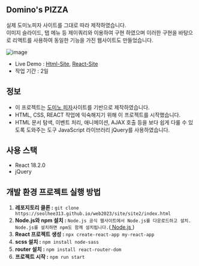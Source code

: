 ## Domino's PIZZA

실제 도미노피자 사이트를 그대로 따라 제작하였습니다.<Br>
이미지 슬라이드, 탭 메뉴 등 제이쿼리와 이용하여 구현 하였으며 이러한 구현을 바탕으로 리액트를 사용하여 동일한 기능을 가진 웹사이트도 만들었습니다.

![image](https://github.com/seolhee313/domino_site/assets/125417882/08cc520c-efb0-43b4-9503-b742408a9690)

- Live Demo : [Html-Site](https://seolhee313.github.io/web2023/site/site2/index.html),
  [React-Site](https://sitedomino-react01.netlify.app/)
- 작업 기간 : 2일

## 정보

- 이 프로젝트는 [도미노 피자](https://web.dominos.co.kr/main)사이트를 기반으로 제작하였습니다.
- HTML, CSS, REACT 작업에 익숙해지기 위해 이 프로젝트를 시작했습니다.
- HTML 문서 탐색, 이벤트 처리, 애니메이션, AJAX 호출 등을 보다 쉽게 다룰 수 있도록 도와주는 도구 JavaScript 라이브러리 jQuery를 사용하였습니다.

## 사용 스택

- React 18.2.0
- jQuery

## 개발 환경 프로젝트 실행 방법

1. **레포지토리 클론 :** `git clone https://seolhee313.github.io/web2023/site/site2/index.html`
2. **Node.js와 npm 설치 :** `Node.js 공식 웹사이트에서 Node.js를 다운로드하고 설치. Node.js를 설치하면 npm도 함께 설치됩니다.`([ Node.js ](https://nodejs.org))
3. **React 프로젝트 생성 :** `npx create-react-app my-react-app`
4. **scss 설치 :** `npm install node-sass`
5. **router 설치 :** `npm install react-router-dom`
6. **프로젝트 시작 :** `npm run start`
